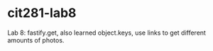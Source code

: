 # cit281-lab8
Lab 8: fastify.get, also learned object.keys, use links to get different amounts of photos.
